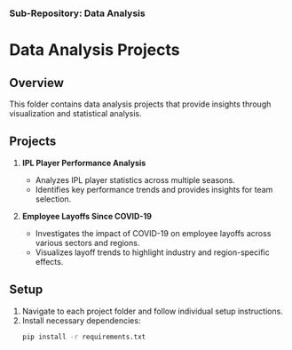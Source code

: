 ### **Sub-Repository: Data Analysis**


# Data Analysis Projects

## Overview
This folder contains data analysis projects that provide insights through visualization and statistical analysis.

## Projects
1. **IPL Player Performance Analysis**
   - Analyzes IPL player statistics across multiple seasons.
   - Identifies key performance trends and provides insights for team selection.

2. **Employee Layoffs Since COVID-19**
   - Investigates the impact of COVID-19 on employee layoffs across various sectors and regions.
   - Visualizes layoff trends to highlight industry and region-specific effects.

## Setup
1. Navigate to each project folder and follow individual setup instructions.
2. Install necessary dependencies:
   ```bash
   pip install -r requirements.txt

